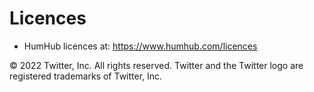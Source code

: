 # Licences

- HumHub licences at: https://www.humhub.com/licences

© 2022 Twitter, Inc. All rights reserved. Twitter and the Twitter logo are registered trademarks of Twitter, Inc.
